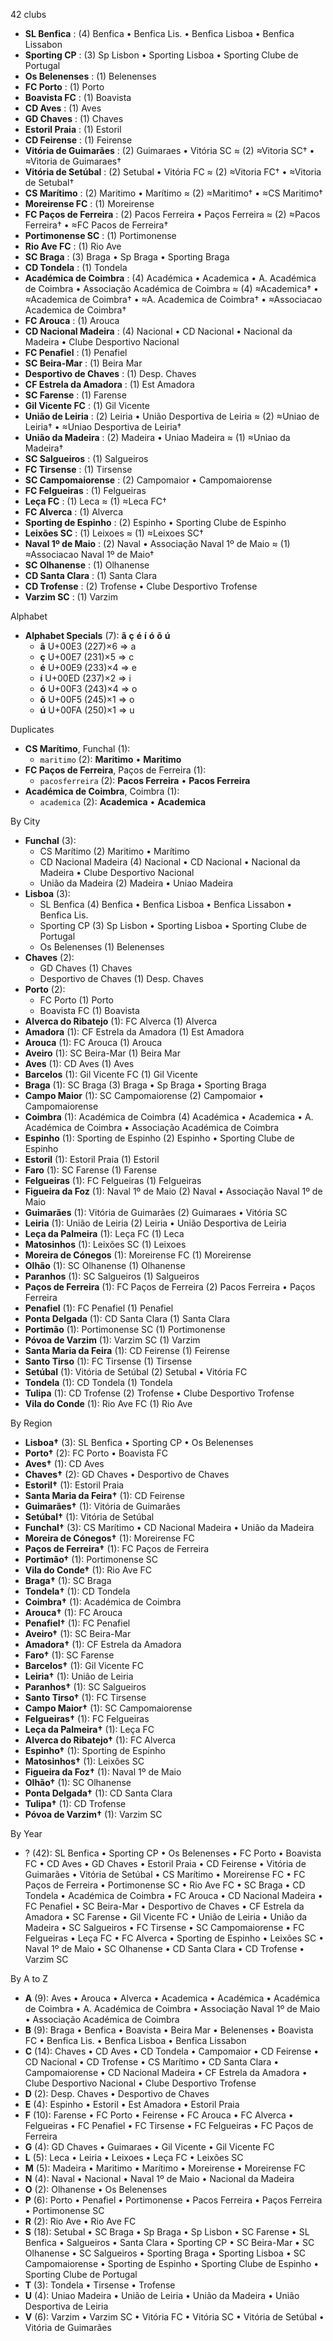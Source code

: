 42 clubs

- **SL Benfica** : (4) Benfica • Benfica Lis. • Benfica Lisboa • Benfica Lissabon
- **Sporting CP** : (3) Sp Lisbon • Sporting Lisboa • Sporting Clube de Portugal
- **Os Belenenses** : (1) Belenenses
- **FC Porto** : (1) Porto
- **Boavista FC** : (1) Boavista
- **CD Aves** : (1) Aves
- **GD Chaves** : (1) Chaves
- **Estoril Praia** : (1) Estoril
- **CD Feirense** : (1) Feirense
- **Vitória de Guimarães** : (2) Guimaraes • Vitória SC ≈ (2) ≈Vitoria SC† • ≈Vitoria de Guimaraes†
- **Vitória de Setúbal** : (2) Setubal • Vitória FC ≈ (2) ≈Vitoria FC† • ≈Vitoria de Setubal†
- **CS Marítimo** : (2) Maritimo • Marítimo ≈ (2) ≈Maritimo† • ≈CS Maritimo†
- **Moreirense FC** : (1) Moreirense
- **FC Paços de Ferreira** : (2) Pacos Ferreira • Paços Ferreira ≈ (2) ≈Pacos Ferreira† • ≈FC Pacos de Ferreira†
- **Portimonense SC** : (1) Portimonense
- **Rio Ave FC** : (1) Rio Ave
- **SC Braga** : (3) Braga • Sp Braga • Sporting Braga
- **CD Tondela** : (1) Tondela
- **Académica de Coimbra** : (4) Académica • Academica • A. Académica de Coimbra • Associação Académica de Coimbra ≈ (4) ≈Academica† • ≈Academica de Coimbra† • ≈A. Academica de Coimbra† • ≈Associacao Academica de Coimbra†
- **FC Arouca** : (1) Arouca
- **CD Nacional Madeira** : (4) Nacional • CD Nacional • Nacional da Madeira • Clube Desportivo Nacional
- **FC Penafiel** : (1) Penafiel
- **SC Beira-Mar** : (1) Beira Mar
- **Desportivo de Chaves** : (1) Desp. Chaves
- **CF Estrela da Amadora** : (1) Est Amadora
- **SC Farense** : (1) Farense
- **Gil Vicente FC** : (1) Gil Vicente
- **União de Leiria** : (2) Leiria • União Desportiva de Leiria ≈ (2) ≈Uniao de Leiria† • ≈Uniao Desportiva de Leiria†
- **União da Madeira** : (2) Madeira • Uniao Madeira ≈ (1) ≈Uniao da Madeira†
- **SC Salgueiros** : (1) Salgueiros
- **FC Tirsense** : (1) Tirsense
- **SC Campomaiorense** : (2) Campomaior • Campomaiorense
- **FC Felgueiras** : (1) Felgueiras
- **Leça FC** : (1) Leca ≈ (1) ≈Leca FC†
- **FC Alverca** : (1) Alverca
- **Sporting de Espinho** : (2) Espinho • Sporting Clube de Espinho
- **Leixões SC** : (1) Leixoes ≈ (1) ≈Leixoes SC†
- **Naval 1º de Maio** : (2) Naval • Associação Naval 1º de Maio ≈ (1) ≈Associacao Naval 1º de Maio†
- **SC Olhanense** : (1) Olhanense
- **CD Santa Clara** : (1) Santa Clara
- **CD Trofense** : (2) Trofense • Clube Desportivo Trofense
- **Varzim SC** : (1) Varzim




Alphabet

- **Alphabet Specials** (7):  **ã**  **ç**  **é**  **í**  **ó**  **õ**  **ú** 
  - **ã** U+00E3 (227)×6 ⇒ a
  - **ç** U+00E7 (231)×5 ⇒ c
  - **é** U+00E9 (233)×4 ⇒ e
  - **í** U+00ED (237)×2 ⇒ i
  - **ó** U+00F3 (243)×4 ⇒ o
  - **õ** U+00F5 (245)×1 ⇒ o
  - **ú** U+00FA (250)×1 ⇒ u




Duplicates

- **CS Marítimo**, Funchal (1):
  - `maritimo` (2): **Maritimo** • **Maritimo**
- **FC Paços de Ferreira**, Paços de Ferreira (1):
  - `pacosferreira` (2): **Pacos Ferreira** • **Pacos Ferreira**
- **Académica de Coimbra**, Coimbra (1):
  - `academica` (2): **Academica** • **Academica**




By City

- **Funchal** (3): 
  - CS Marítimo  (2) Maritimo • Marítimo
  - CD Nacional Madeira  (4) Nacional • CD Nacional • Nacional da Madeira • Clube Desportivo Nacional
  - União da Madeira  (2) Madeira • Uniao Madeira
- **Lisboa** (3): 
  - SL Benfica  (4) Benfica • Benfica Lisboa • Benfica Lissabon • Benfica Lis.
  - Sporting CP  (3) Sp Lisbon • Sporting Lisboa • Sporting Clube de Portugal
  - Os Belenenses  (1) Belenenses
- **Chaves** (2): 
  - GD Chaves  (1) Chaves
  - Desportivo de Chaves  (1) Desp. Chaves
- **Porto** (2): 
  - FC Porto  (1) Porto
  - Boavista FC  (1) Boavista
- **Alverca do Ribatejo** (1): FC Alverca  (1) Alverca
- **Amadora** (1): CF Estrela da Amadora  (1) Est Amadora
- **Arouca** (1): FC Arouca  (1) Arouca
- **Aveiro** (1): SC Beira-Mar  (1) Beira Mar
- **Aves** (1): CD Aves  (1) Aves
- **Barcelos** (1): Gil Vicente FC  (1) Gil Vicente
- **Braga** (1): SC Braga  (3) Braga • Sp Braga • Sporting Braga
- **Campo Maior** (1): SC Campomaiorense  (2) Campomaior • Campomaiorense
- **Coimbra** (1): Académica de Coimbra  (4) Académica • Academica • A. Académica de Coimbra • Associação Académica de Coimbra
- **Espinho** (1): Sporting de Espinho  (2) Espinho • Sporting Clube de Espinho
- **Estoril** (1): Estoril Praia  (1) Estoril
- **Faro** (1): SC Farense  (1) Farense
- **Felgueiras** (1): FC Felgueiras  (1) Felgueiras
- **Figueira da Foz** (1): Naval 1º de Maio  (2) Naval • Associação Naval 1º de Maio
- **Guimarães** (1): Vitória de Guimarães  (2) Guimaraes • Vitória SC
- **Leiria** (1): União de Leiria  (2) Leiria • União Desportiva de Leiria
- **Leça da Palmeira** (1): Leça FC  (1) Leca
- **Matosinhos** (1): Leixões SC  (1) Leixoes
- **Moreira de Cónegos** (1): Moreirense FC  (1) Moreirense
- **Olhão** (1): SC Olhanense  (1) Olhanense
- **Paranhos** (1): SC Salgueiros  (1) Salgueiros
- **Paços de Ferreira** (1): FC Paços de Ferreira  (2) Pacos Ferreira • Paços Ferreira
- **Penafiel** (1): FC Penafiel  (1) Penafiel
- **Ponta Delgada** (1): CD Santa Clara  (1) Santa Clara
- **Portimão** (1): Portimonense SC  (1) Portimonense
- **Póvoa de Varzim** (1): Varzim SC  (1) Varzim
- **Santa Maria da Feira** (1): CD Feirense  (1) Feirense
- **Santo Tirso** (1): FC Tirsense  (1) Tirsense
- **Setúbal** (1): Vitória de Setúbal  (2) Setubal • Vitória FC
- **Tondela** (1): CD Tondela  (1) Tondela
- **Tulipa** (1): CD Trofense  (2) Trofense • Clube Desportivo Trofense
- **Vila do Conde** (1): Rio Ave FC  (1) Rio Ave




By Region

- **Lisboa†** (3):   SL Benfica • Sporting CP • Os Belenenses
- **Porto†** (2):   FC Porto • Boavista FC
- **Aves†** (1):   CD Aves
- **Chaves†** (2):   GD Chaves • Desportivo de Chaves
- **Estoril†** (1):   Estoril Praia
- **Santa Maria da Feira†** (1):   CD Feirense
- **Guimarães†** (1):   Vitória de Guimarães
- **Setúbal†** (1):   Vitória de Setúbal
- **Funchal†** (3):   CS Marítimo • CD Nacional Madeira • União da Madeira
- **Moreira de Cónegos†** (1):   Moreirense FC
- **Paços de Ferreira†** (1):   FC Paços de Ferreira
- **Portimão†** (1):   Portimonense SC
- **Vila do Conde†** (1):   Rio Ave FC
- **Braga†** (1):   SC Braga
- **Tondela†** (1):   CD Tondela
- **Coimbra†** (1):   Académica de Coimbra
- **Arouca†** (1):   FC Arouca
- **Penafiel†** (1):   FC Penafiel
- **Aveiro†** (1):   SC Beira-Mar
- **Amadora†** (1):   CF Estrela da Amadora
- **Faro†** (1):   SC Farense
- **Barcelos†** (1):   Gil Vicente FC
- **Leiria†** (1):   União de Leiria
- **Paranhos†** (1):   SC Salgueiros
- **Santo Tirso†** (1):   FC Tirsense
- **Campo Maior†** (1):   SC Campomaiorense
- **Felgueiras†** (1):   FC Felgueiras
- **Leça da Palmeira†** (1):   Leça FC
- **Alverca do Ribatejo†** (1):   FC Alverca
- **Espinho†** (1):   Sporting de Espinho
- **Matosinhos†** (1):   Leixões SC
- **Figueira da Foz†** (1):   Naval 1º de Maio
- **Olhão†** (1):   SC Olhanense
- **Ponta Delgada†** (1):   CD Santa Clara
- **Tulipa†** (1):   CD Trofense
- **Póvoa de Varzim†** (1):   Varzim SC




By Year

- ? (42):   SL Benfica • Sporting CP • Os Belenenses • FC Porto • Boavista FC • CD Aves • GD Chaves • Estoril Praia • CD Feirense • Vitória de Guimarães • Vitória de Setúbal • CS Marítimo • Moreirense FC • FC Paços de Ferreira • Portimonense SC • Rio Ave FC • SC Braga • CD Tondela • Académica de Coimbra • FC Arouca • CD Nacional Madeira • FC Penafiel • SC Beira-Mar • Desportivo de Chaves • CF Estrela da Amadora • SC Farense • Gil Vicente FC • União de Leiria • União da Madeira • SC Salgueiros • FC Tirsense • SC Campomaiorense • FC Felgueiras • Leça FC • FC Alverca • Sporting de Espinho • Leixões SC • Naval 1º de Maio • SC Olhanense • CD Santa Clara • CD Trofense • Varzim SC






By A to Z

- **A** (9): Aves • Arouca • Alverca • Academica • Académica • Académica de Coimbra • A. Académica de Coimbra • Associação Naval 1º de Maio • Associação Académica de Coimbra
- **B** (9): Braga • Benfica • Boavista • Beira Mar • Belenenses • Boavista FC • Benfica Lis. • Benfica Lisboa • Benfica Lissabon
- **C** (14): Chaves • CD Aves • CD Tondela • Campomaior • CD Feirense • CD Nacional • CD Trofense • CS Marítimo • CD Santa Clara • Campomaiorense • CD Nacional Madeira • CF Estrela da Amadora • Clube Desportivo Nacional • Clube Desportivo Trofense
- **D** (2): Desp. Chaves • Desportivo de Chaves
- **E** (4): Espinho • Estoril • Est Amadora • Estoril Praia
- **F** (10): Farense • FC Porto • Feirense • FC Arouca • FC Alverca • Felgueiras • FC Penafiel • FC Tirsense • FC Felgueiras • FC Paços de Ferreira
- **G** (4): GD Chaves • Guimaraes • Gil Vicente • Gil Vicente FC
- **L** (5): Leca • Leiria • Leixoes • Leça FC • Leixões SC
- **M** (5): Madeira • Maritimo • Marítimo • Moreirense • Moreirense FC
- **N** (4): Naval • Nacional • Naval 1º de Maio • Nacional da Madeira
- **O** (2): Olhanense • Os Belenenses
- **P** (6): Porto • Penafiel • Portimonense • Pacos Ferreira • Paços Ferreira • Portimonense SC
- **R** (2): Rio Ave • Rio Ave FC
- **S** (18): Setubal • SC Braga • Sp Braga • Sp Lisbon • SC Farense • SL Benfica • Salgueiros • Santa Clara • Sporting CP • SC Beira-Mar • SC Olhanense • SC Salgueiros • Sporting Braga • Sporting Lisboa • SC Campomaiorense • Sporting de Espinho • Sporting Clube de Espinho • Sporting Clube de Portugal
- **T** (3): Tondela • Tirsense • Trofense
- **U** (4): Uniao Madeira • União de Leiria • União da Madeira • União Desportiva de Leiria
- **V** (6): Varzim • Varzim SC • Vitória FC • Vitória SC • Vitória de Setúbal • Vitória de Guimarães




